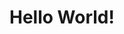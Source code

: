 <!DOCTYPE html>
<html lang="en">
<head>
  <meta charset="UTF-8">
  <mata http-equiv="X-UA-Compatible" content="IE=ede">
  <meta name="Viewport" content="width=device-width, inital-scale=1.0">
  <title>Document</title>
</head>
<body>
  <h1>Hello World!</h1>
</body>
</html>
